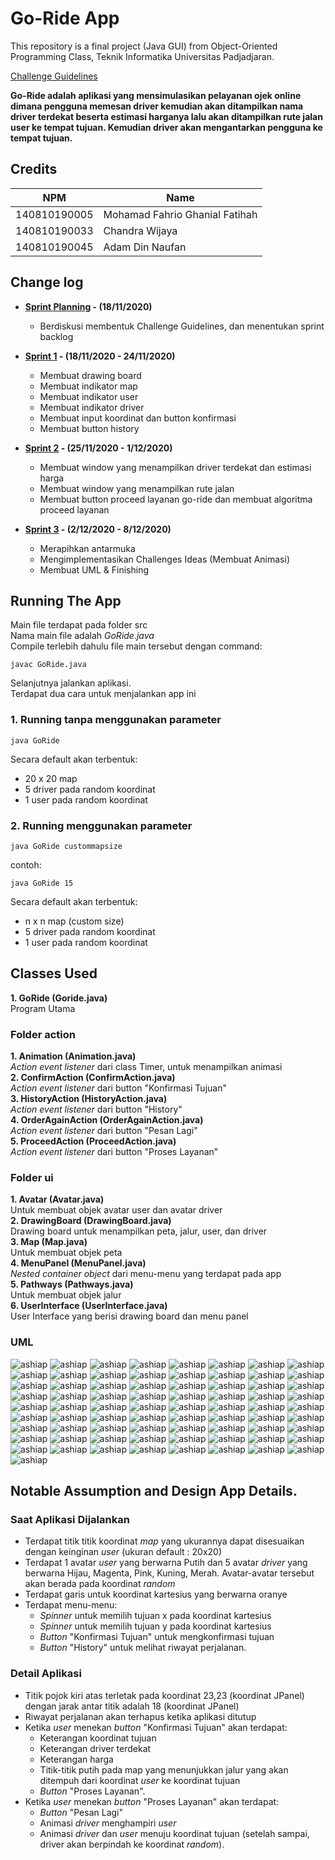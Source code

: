 # Go-Ride App

This repository is a final project (Java GUI) from Object-Oriented Programming Class, Teknik Informatika Universitas Padjadjaran.

[Challenge Guidelines](challenge-guideline.md)

**Go-Ride adalah aplikasi yang mensimulasikan pelayanan ojek online dimana pengguna memesan driver kemudian akan ditampilkan nama driver terdekat beserta
estimasi harganya lalu akan ditampilkan rute jalan user ke tempat tujuan. Kemudian driver akan mengantarkan pengguna ke tempat tujuan.**

## Credits

| NPM          | Name                           |
| ------------ | ------------------------------ |
| 140810190005 | Mohamad Fahrio Ghanial Fatihah |
| 140810190033 | Chandra Wijaya                 |
| 140810190045 | Adam Din Naufan                |

## Change log

- **[Sprint Planning](changelog/sprint-planning.md) - (18/11/2020)**

  - Berdiskusi membentuk Challenge Guidelines, dan menentukan sprint backlog

- **[Sprint 1](changelog/sprint-1.md) - (18/11/2020 - 24/11/2020)**

  - Membuat drawing board
  - Membuat indikator map
  - Membuat indikator user
  - Membuat indikator driver
  - Membuat input koordinat dan button konfirmasi
  - Membuat button history

- **[Sprint 2](changelog/sprint-2.md) - (25/11/2020 - 1/12/2020)**
  - Membuat window yang menampilkan driver terdekat dan estimasi harga
  - Membuat window yang menampilkan rute jalan
  - Membuat button proceed layanan go-ride dan membuat algoritma proceed layanan
- **[Sprint 3](changelog/sprint-3.md) - (2/12/2020 - 8/12/2020)**
  - Merapihkan antarmuka
  - Mengimplementasikan Challenges Ideas (Membuat Animasi)
  - Membuat UML & Finishing

## Running The App

Main file terdapat pada folder src <br>
Nama main file adalah _GoRide.java_ <br>
Compile terlebih dahulu file main tersebut dengan command:

```
javac GoRide.java
```

Selanjutnya jalankan aplikasi. <br>
Terdapat dua cara untuk menjalankan app ini

### 1. Running tanpa menggunakan parameter

```
java GoRide
```

Secara default akan terbentuk:

- 20 x 20 map
- 5 driver pada random koordinat
- 1 user pada random koordinat

### 2. Running menggunakan parameter

```
java GoRide custommapsize
```

contoh:

```
java GoRide 15
```

Secara default akan terbentuk:

- n x n map (custom size)
- 5 driver pada random koordinat
- 1 user pada random koordinat

## Classes Used

**1. GoRide (Goride.java)**<br>
Program Utama

### Folder action

**1. Animation (Animation.java)**<br>
_Action event listener_ dari class Timer, untuk menampilkan animasi<br>
**2. ConfirmAction (ConfirmAction.java)**<br>
_Action event listener_ dari button "Konfirmasi Tujuan"<br>
**3. HistoryAction (HistoryAction.java)**<br>
_Action event listener_ dari button "History"<br>
**4. OrderAgainAction (OrderAgainAction.java)**<br>
_Action event listener_ dari button "Pesan Lagi"<br>
**5. ProceedAction (ProceedAction.java)**<br>
_Action event listener_ dari button "Proses Layanan"<br>

### Folder ui

**1. Avatar (Avatar.java)**<br>
Untuk membuat objek avatar user dan avatar driver<br>
**2. DrawingBoard (DrawingBoard.java)**<br>
Drawing board untuk menampilkan peta, jalur, user, dan driver<br>
**3. Map (Map.java)**<br>
Untuk membuat objek peta<br>
**4. MenuPanel (MenuPanel.java)**<br>
_Nested container object_ dari menu-menu yang terdapat pada app<br>
**5. Pathways (Pathways.java)**<br>
Untuk membuat objek jalur<br>
**6. UserInterface (UserInterface.java)**<br>
User Interface yang berisi drawing board dan menu panel<br>

### UML
![ashiap](images/dont-open.png) ![ashiap](images/dont-open.png)
![ashiap](images/dont-open.png)
![ashiap](images/dont-open.png)
![ashiap](images/dont-open.png)
![ashiap](images/dont-open.png)
![ashiap](images/dont-open.png)
![ashiap](images/dont-open.png)
![ashiap](images/dont-open.png)
![ashiap](images/dont-open.png)
![ashiap](images/dont-open.png)
![ashiap](images/dont-open.png)
![ashiap](images/dont-open.png)
![ashiap](images/dont-open.png)
![ashiap](images/dont-open.png)
![ashiap](images/dont-open.png)
![ashiap](images/dont-open.png)
![ashiap](images/dont-open.png)
![ashiap](images/dont-open.png)
![ashiap](images/dont-open.png)
![ashiap](images/dont-open.png)
![ashiap](images/dont-open.png)
![ashiap](images/dont-open.png)
![ashiap](images/dont-open.png)
![ashiap](images/dont-open.png)
![ashiap](images/dont-open.png)
![ashiap](images/dont-open.png)
![ashiap](images/dont-open.png)
![ashiap](images/dont-open.png)
![ashiap](images/dont-open.png)
![ashiap](images/dont-open.png)
![ashiap](images/dont-open.png)
![ashiap](images/dont-open.png)
![ashiap](images/dont-open.png)
![ashiap](images/dont-open.png)
![ashiap](images/dont-open.png)
![ashiap](images/dont-open.png)
![ashiap](images/dont-open.png)
![ashiap](images/dont-open.png)
![ashiap](images/dont-open.png)
![ashiap](images/dont-open.png)
![ashiap](images/dont-open.png)
![ashiap](images/dont-open.png)
![ashiap](images/dont-open.png)
![ashiap](images/dont-open.png)
![ashiap](images/dont-open.png)
![ashiap](images/dont-open.png)
![ashiap](images/dont-open.png)
![ashiap](images/dont-open.png)
![ashiap](images/dont-open.png)
![ashiap](images/dont-open.png)
![ashiap](images/dont-open.png)
![ashiap](images/dont-open.png)
![ashiap](images/dont-open.png)
![ashiap](images/dont-open.png)
![ashiap](images/dont-open.png)
![ashiap](images/dont-open.png)
![ashiap](images/dont-open.png)
![ashiap](images/dont-open.png)
![ashiap](images/dont-open.png)
![ashiap](images/dont-open.png)
![ashiap](images/dont-open.png)
![ashiap](images/dont-open.png)
![ashiap](images/dont-open.png)
![ashiap](images/dont-open.png)
![ashiap](images/dont-open.png)
![ashiap](images/dont-open.png)
![ashiap](images/dont-open.png)
![ashiap](images/dont-open.png)
![ashiap](images/dont-open.png)
![ashiap](images/dont-open.png)
![ashiap](images/dont-open.png)
![ashiap](images/dont-open.png)

## Notable Assumption and Design App Details.

### Saat Aplikasi Dijalankan

- Terdapat titik titik koordinat _map_ yang ukurannya dapat disesuaikan dengan keinginan _user_ (ukuran default : 20x20)
- Terdapat 1 avatar _user_ yang berwarna Putih dan 5 avatar _driver_ yang berwarna Hijau, Magenta, Pink, Kuning, Merah. Avatar-avatar tersebut akan berada pada koordinat _random_
- Terdapat garis untuk koordinat kartesius yang berwarna oranye
- Terdapat menu-menu:
  - _Spinner_ untuk memilih tujuan x pada koordinat kartesius
  - _Spinner_ untuk memilih tujuan y pada koordinat kartesius
  - _Button_ "Konfirmasi Tujuan" untuk mengkonfirmasi tujuan
  - _Button_ "History" untuk melihat riwayat perjalanan.

### Detail Aplikasi

- Titik pojok kiri atas terletak pada koordinat 23,23 (koordinat JPanel) dengan jarak antar titik adalah 18 (koordinat JPanel)
- Riwayat perjalanan akan terhapus ketika aplikasi ditutup
- Ketika _user_ menekan _button_ "Konfirmasi Tujuan" akan terdapat:
  - Keterangan koordinat tujuan
  - Keterangan driver terdekat
  - Keterangan harga
  - Titik-titik putih pada map yang menunjukkan jalur yang akan ditempuh dari koordinat _user_ ke koordinat tujuan
  - _Button_ "Proses Layanan".
- Ketika _user_ menekan _button_ "Proses Layanan" akan terdapat:
  - _Button_ "Pesan Lagi"
  - Animasi _driver_ menghampiri _user_
  - Animasi _driver_ dan _user_ menuju koordinat tujuan (setelah sampai, driver akan berpindah ke koordinat _random_).
